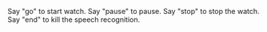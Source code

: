 
Say "go" to start watch. 
Say "pause" to pause. 
Say "stop" to stop the watch. 
Say "end" to kill the speech recognition.
